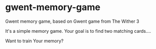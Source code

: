 # gwent-memory-game
Gwent memory game, based on Gwent game from The Wither 3

It's a simple memory game. Your goal is to find two matching cards....

Want to train Your memory?

